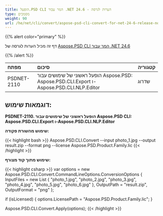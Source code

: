 ```yaml
---
title: הופעל.PSD CLI המר עבור .NET 24.6 - הערות לגרסה
type: מסמכים
weight: 90
url: /he/net/cli/convert/aspose-psd-cli-convert-for-net-24-6-release-notes/
---
```


{{% alert color="primary" %}}

דף זה מכיל הערות לגרסה של [Aspose.PSD CLI המר עבור .NET 24.6](https://www.nuget.org/packages/Aspose.PSD.CLI.Convert/)

{{% /alert %}}

| **מפתח**    | **סיכום**                                                                                   | **קטגוריה** |
|:------------|:--------------------------------------------------------------------------------------------|:-------------|
| PSDNET-2110 | הופעל ראשוני של שימושים עבור Aspose.PSD: Aspose.PSD.CLI.Export ו-Aspose.PSD.CLI.NLP.Editor | שדרוג       |


## **דוגמאות שימוש:**

**PSDNET-2110. הופעל ראשוני של שימושים עבור Aspose.PSD CLI: Aspose.PSD.CLI.Export ו-Aspose.PSD.CLI.NLP.Editor**

**שימוש מהשורת פקודה:**

{{< highlight bash >}}
Aspose.PSD.CLI.Convert --input photo_1.jpg --output result.zip --format png --license Aspose.PSD.Product.Family.lic
{{< /highlight >}}

**שימוש מתוך קוד מצורף:**

{{< highlight csharp >}}
var options = new Aspose.PSD.CLI.Convert.CommandLineOptions.ConversionOptions
{
    InputFiles = new List<string> { "photo_1.jpg", "photo_2.jpg", "photo_3.jpg", "photo_4.jpg", "photo_5.jpg", "photo_6.jpg" },
    OutputPath = "result.zip",
    OutputFormat = "png"
};


if (isLicensed)
{
    options.LicensePath = "Aspose.PSD.Product.Family.lic";
}

Aspose.PSD.CLI.Convert.Apply(options);
{{< /highlight >}}
